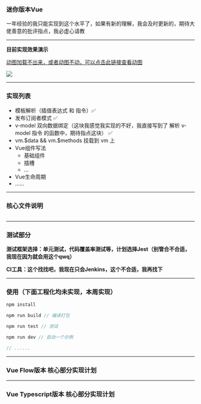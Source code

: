 ### 迷你版本Vue

一年经验的我只能实现到这个水平了，如果有新的理解，我会及时更新的，期待大佬善意的批评指点，我必虚心请教

---

**目前实现效果演示**

[动图加载不出来，或者动图不动，可以点击此链接查看动图](https://itzkp-1253302184.cos.ap-beijing.myqcloud.com/github%E5%9B%BE%E7%89%87/miniVue/1.%E5%AE%9E%E7%8E%B0%E6%95%88%E6%9E%9C%E6%BC%94%E7%A4%BA.gif)

<img src="https://itzkp-1253302184.cos.ap-beijing.myqcloud.com/github%E5%9B%BE%E7%89%87/miniVue/1.%E5%AE%9E%E7%8E%B0%E6%95%88%E6%9E%9C%E6%BC%94%E7%A4%BA.gif" />

---

### 实现列表

- 模板解析（插值表达式 和 指令）✅
- 发布订阅者模式 ✅
- v-model 双向数据绑定（这块我感觉我实现的不好，我直接写到了 解析 v-model 指令 的函数中，期待指点这块） ✅
- vm.$data && vm.$methods 挂载到 vm 上
- Vue组件写法
    - 基础组件
    - 插槽
    - ...
- Vue生命周期
- ......



---

### 核心文件说明


```js
```



---

### 测试部分

**测试框架选择：单元测试，代码覆盖率测试等，计划选择Jest（别管合不合适，我现在因为就会用这个qwq）**

**CI工具：这个找找吧，我现在只会Jenkins，这个不合适，我再找下**

---

### 使用（下面工程化均未实现，本周实现）

```js
npm install 

npm run build // 编译打包

npm run test // 测试

npm run dev // 启动一个示例

// ......
```

---

### Vue Flow版本 核心部分实现计划

---

### Vue Typescript版本 核心部分实现计划




